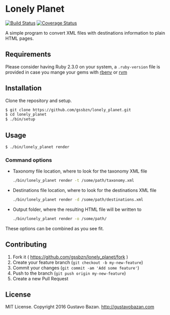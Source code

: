 # Lonely Planet
[![Build Status](https://travis-ci.org/gssbzn/lonely_planet.svg?branch=master)](https://travis-ci.org/gssbzn/lonely_planet)
[![Coverage Status](https://coveralls.io/repos/github/gssbzn/lonely_planet/badge.svg?branch=master)](https://coveralls.io/github/gssbzn/lonely_planet?branch=master)

A simple program to convert XML files with destinations information
to plain HTML pages.

## Requirements

Please consider having Ruby 2.3.0 on your system,
a `.ruby-version` file is provided in case you mange
your gems with [rbenv](https://github.com/rbenv/rbenv#installation)
or [rvm](http://rvm.io/rvm/install)

## Installation

Clone the repository and setup.

```sh
$ git clone https://github.com/gssbzn/lonely_planet.git
$ cd lonely_planet
$ ./bin/setup
```

## Usage

```sh
$ ./bin/lonely_planet render
```

### Command options

- Taxonomy file location, where to look for the taxonomy XML file
    ```sh
    ./bin/lonely_planet render -t /some/path/taxonomy.xml
    ```
- Destinations file location, where to look for the destinations XML file
    ```sh
    ./bin/lonely_planet render -d /some/path/destinations.xml
    ```
- Output folder, where the resulting HTML file will be written to
    ```sh
    ./bin/lonely_planet render -o /some/path/
    ```

These options can be combined as you see fit.

## Contributing

1. Fork it ( https://github.com/gssbzn/lonely_planet/fork )
2. Create your feature branch (`git checkout -b my-new-feature`)
3. Commit your changes (`git commit -am 'Add some feature'`)
4. Push to the branch (`git push origin my-new-feature`)
5. Create a new Pull Request

## License

MIT License. Copyright 2016 Gustavo Bazan. http://gustavobazan.com
